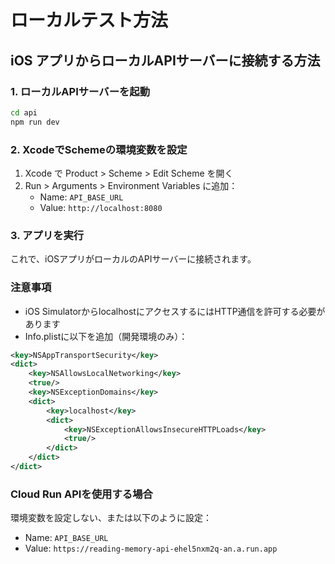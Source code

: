 # ローカルテスト方法

## iOS アプリからローカルAPIサーバーに接続する方法

### 1. ローカルAPIサーバーを起動

```bash
cd api
npm run dev
```

### 2. XcodeでSchemeの環境変数を設定

1. Xcode で Product > Scheme > Edit Scheme を開く
2. Run > Arguments > Environment Variables に追加：
   - Name: `API_BASE_URL`
   - Value: `http://localhost:8080`

### 3. アプリを実行

これで、iOSアプリがローカルのAPIサーバーに接続されます。

### 注意事項

- iOS SimulatorからlocalhostにアクセスするにはHTTP通信を許可する必要があります
- Info.plistに以下を追加（開発環境のみ）：

```xml
<key>NSAppTransportSecurity</key>
<dict>
    <key>NSAllowsLocalNetworking</key>
    <true/>
    <key>NSExceptionDomains</key>
    <dict>
        <key>localhost</key>
        <dict>
            <key>NSExceptionAllowsInsecureHTTPLoads</key>
            <true/>
        </dict>
    </dict>
</dict>
```

### Cloud Run APIを使用する場合

環境変数を設定しない、または以下のように設定：

- Name: `API_BASE_URL`
- Value: `https://reading-memory-api-ehel5nxm2q-an.a.run.app`